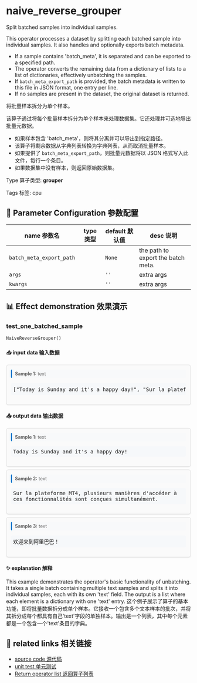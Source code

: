 # naive_reverse_grouper

Split batched samples into individual samples.

This operator processes a dataset by splitting each batched sample into individual samples. It also handles and optionally exports batch metadata.
- If a sample contains 'batch_meta', it is separated and can be exported to a specified path.
- The operator converts the remaining data from a dictionary of lists to a list of dictionaries, effectively unbatching the samples.
- If `batch_meta_export_path` is provided, the batch metadata is written to this file in JSON format, one entry per line.
- If no samples are present in the dataset, the original dataset is returned.

将批量样本拆分为单个样本。

该算子通过将每个批量样本拆分为单个样本来处理数据集。它还处理并可选地导出批量元数据。
- 如果样本包含 'batch_meta'，则将其分离并可以导出到指定路径。
- 该算子将剩余数据从字典列表转换为字典列表，从而取消批量样本。
- 如果提供了 `batch_meta_export_path`，则批量元数据将以 JSON 格式写入此文件，每行一个条目。
- 如果数据集中没有样本，则返回原始数据集。

Type 算子类型: **grouper**

Tags 标签: cpu

## 🔧 Parameter Configuration 参数配置
| name 参数名 | type 类型 | default 默认值 | desc 说明 |
|--------|------|--------|------|
| `batch_meta_export_path` |  | `None` | the path to export the batch meta. |
| `args` |  | `''` | extra args |
| `kwargs` |  | `''` | extra args |

## 📊 Effect demonstration 效果演示
### test_one_batched_sample
```python
NaiveReverseGrouper()
```

#### 📥 input data 输入数据
<div class="sample-card" style="border:1px solid #ddd; padding:12px; margin:8px 0; border-radius:6px; background:#fafafa; box-shadow:0 1px 3px rgba(0,0,0,0.1);"><div class="sample-header" style="background:#f8f9fa; padding:4px 8px; margin-bottom:6px; border-radius:3px; font-size:0.9em; color:#666; border-left:3px solid #007acc;"><strong>Sample 1:</strong> text</div><pre style="padding:6px; background:#f6f8fa; border-radius:4px; overflow-x:auto; white-space:pre; word-wrap:normal;">[&quot;Today is Sunday and it&#x27;s a happy day!&quot;, &quot;Sur la plateforme MT4, plusieurs manières d&#x27;accéder à \nces fonctionnalités sont conçues simultanément.&quot;, &#x27;欢迎来到阿里巴巴！&#x27;]</pre></div>

#### 📤 output data 输出数据
<div class="sample-card" style="border:1px solid #ddd; padding:12px; margin:8px 0; border-radius:6px; background:#fafafa; box-shadow:0 1px 3px rgba(0,0,0,0.1);"><div class="sample-header" style="background:#f8f9fa; padding:4px 8px; margin-bottom:6px; border-radius:3px; font-size:0.9em; color:#666; border-left:3px solid #007acc;"><strong>Sample 1:</strong> text</div><pre style="padding:6px; background:#f6f8fa; border-radius:4px; overflow-x:auto; white-space:pre; word-wrap:normal;">Today is Sunday and it&#x27;s a happy day!</pre></div><div class="sample-card" style="border:1px solid #ddd; padding:12px; margin:8px 0; border-radius:6px; background:#fafafa; box-shadow:0 1px 3px rgba(0,0,0,0.1);"><div class="sample-header" style="background:#f8f9fa; padding:4px 8px; margin-bottom:6px; border-radius:3px; font-size:0.9em; color:#666; border-left:3px solid #007acc;"><strong>Sample 2:</strong> text</div><pre style="padding:6px; background:#f6f8fa; border-radius:4px; overflow-x:auto; white-space:pre; word-wrap:normal;">Sur la plateforme MT4, plusieurs manières d&#x27;accéder à 
ces fonctionnalités sont conçues simultanément.</pre></div><div class="sample-card" style="border:1px solid #ddd; padding:12px; margin:8px 0; border-radius:6px; background:#fafafa; box-shadow:0 1px 3px rgba(0,0,0,0.1);"><div class="sample-header" style="background:#f8f9fa; padding:4px 8px; margin-bottom:6px; border-radius:3px; font-size:0.9em; color:#666; border-left:3px solid #007acc;"><strong>Sample 3:</strong> text</div><pre style="padding:6px; background:#f6f8fa; border-radius:4px; overflow-x:auto; white-space:pre; word-wrap:normal;">欢迎来到阿里巴巴！</pre></div>

#### ✨ explanation 解释
This example demonstrates the operator's basic functionality of unbatching. It takes a single batch containing multiple text samples and splits it into individual samples, each with its own 'text' field. The output is a list where each element is a dictionary with one 'text' entry.
这个例子展示了算子的基本功能，即将批量数据拆分成单个样本。它接收一个包含多个文本样本的批次，并将其拆分成每个都具有自己'text'字段的单独样本。输出是一个列表，其中每个元素都是一个包含一个'text'条目的字典。


## 🔗 related links 相关链接
- [source code 源代码](../../../data_juicer/ops/grouper/naive_reverse_grouper.py)
- [unit test 单元测试](../../../tests/ops/grouper/test_naive_reverse_grouper.py)
- [Return operator list 返回算子列表](../../Operators.md)
